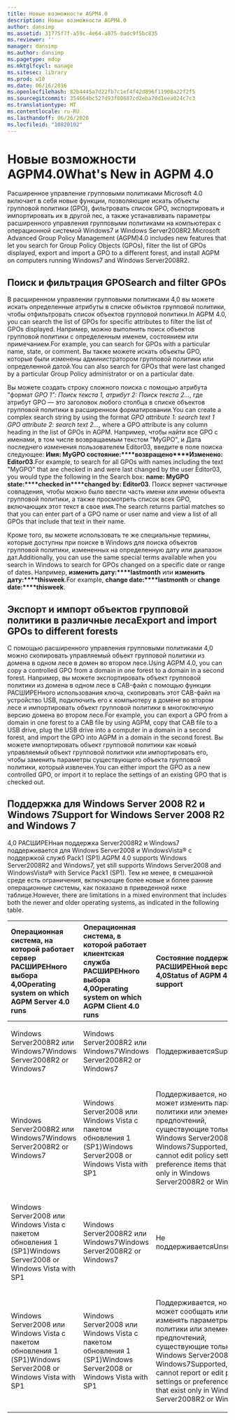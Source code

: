 ```yaml
---
title: Новые возможности AGPM4.0
description: Новые возможности AGPM4.0
author: dansimp
ms.assetid: 31775f7f-a59c-4e64-a875-0adc9f5bc835
ms.reviewer: ''
manager: dansimp
ms.author: dansimp
ms.pagetype: mdop
ms.mktglfcycl: manage
ms.sitesec: library
ms.prod: w10
ms.date: 06/16/2016
ms.openlocfilehash: 82b4445a7d22fb7c1ef4f42d896f11908a22f2f5
ms.sourcegitcommit: 354664bc527d93f80687cd2eba70d1eea024c7c3
ms.translationtype: MT
ms.contentlocale: ru-RU
ms.lasthandoff: 06/26/2020
ms.locfileid: "10820102"
---
```

# <span data-ttu-id="902d0-103">Новые возможности AGPM4.0</span><span class="sxs-lookup"><span data-stu-id="902d0-103">What's New in AGPM 4.0</span></span>


<span data-ttu-id="902d0-104">Расширенное управление групповыми политиками Microsoft 4.0 включает в себя новые функции, позволяющие искать объекты групповой политики (GPO), фильтровать список GPO, экспортировать и импортировать их в другой лес, а также устанавливать параметры расширенного управления групповыми политиками на компьютерах с операционной системой Windows7 и Windows Server2008R2.</span><span class="sxs-lookup"><span data-stu-id="902d0-104">Microsoft Advanced Group Policy Management (AGPM)4.0 includes new features that let you search for Group Policy Objects (GPOs), filter the list of GPOs displayed, export and import a GPO to a different forest, and install AGPM on computers running Windows7 and Windows Server2008R2.</span></span>

## <span data-ttu-id="902d0-105">Поиск и фильтрация GPO</span><span class="sxs-lookup"><span data-stu-id="902d0-105">Search and filter GPOs</span></span>


<span data-ttu-id="902d0-106">В расширенном управлении групповыми политиками 4,0 вы можете искать определенные атрибуты в списке объектов групповой политики, чтобы отфильтровать список объектов групповой политики.</span><span class="sxs-lookup"><span data-stu-id="902d0-106">In AGPM 4.0, you can search the list of GPOs for specific attributes to filter the list of GPOs displayed.</span></span> <span data-ttu-id="902d0-107">Например, можно выполнить поиск объектов групповой политики с определенным именем, состоянием или примечанием.</span><span class="sxs-lookup"><span data-stu-id="902d0-107">For example, you can search for GPOs with a particular name, state, or comment.</span></span> <span data-ttu-id="902d0-108">Вы также можете искать объекты GPO, которые были изменены администратором групповой политики или определенной датой.</span><span class="sxs-lookup"><span data-stu-id="902d0-108">You can also search for GPOs that were last changed by a particular Group Policy administrator or on a particular date.</span></span>

<span data-ttu-id="902d0-109">Вы можете создать строку сложного поиска с помощью атрибута "формат *GPO 1": Поиск текста 1, атрибут 2: Поиск текста 2...*, где атрибут GPO — это заголовок любого столбца в списке объектов групповой политики в расширенном форматировании.</span><span class="sxs-lookup"><span data-stu-id="902d0-109">You can create a complex search string by using the format *GPO attribute 1: search text 1 GPO attribute 2: search text 2…*, where a GPO attribute is any column heading in the list of GPOs in AGPM.</span></span> <span data-ttu-id="902d0-110">Например, чтобы найти все GPO с именами, в том числе возвращаемым текстом "MyGPO", и Дата последнего изменения пользователем Editor03, введите в поле поиска следующее: **Имя: MyGPO состояние:\*\*\*\*возвращено\*\*\*\*Изменено: Editor03**.</span><span class="sxs-lookup"><span data-stu-id="902d0-110">For example, to search for all GPOs with names including the text "MyGPO" that are checked in and were last changed by the user Editor03, you would type the following in the Search box: **name: MyGPO state:\*\*\*\*checked in\*\*\*\*changed by: Editor03**.</span></span> <span data-ttu-id="902d0-111">Поиск вернет частичные совпадения, чтобы можно было ввести часть имени или имени объекта групповой политики, а также просмотреть список всех GPO, включающих этот текст в свое имя.</span><span class="sxs-lookup"><span data-stu-id="902d0-111">The search returns partial matches so that you can enter part of a GPO name or user name and view a list of all GPOs that include that text in their name.</span></span>

<span data-ttu-id="902d0-112">Кроме того, вы можете использовать те же специальные термины, которые доступны при поиске в Windows для поиска объектов групповой политики, измененных на определенную дату или диапазон дат.</span><span class="sxs-lookup"><span data-stu-id="902d0-112">Additionally, you can use the same special terms available when you search in Windows to search for GPOs changed on a specific date or range of dates.</span></span> <span data-ttu-id="902d0-113">Например, **изменить дату:\*\*\*\*lastmonth** или **изменить дату:\*\*\*\*thisweek**.</span><span class="sxs-lookup"><span data-stu-id="902d0-113">For example, **change date:\*\*\*\*lastmonth** or **change date:\*\*\*\*thisweek**.</span></span>

## <span data-ttu-id="902d0-114">Экспорт и импорт объектов групповой политики в различные леса</span><span class="sxs-lookup"><span data-stu-id="902d0-114">Export and import GPOs to different forests</span></span>


<span data-ttu-id="902d0-115">С помощью расширенного управления групповыми политиками 4,0 можно скопировать управляемый объект групповой политики из домена в одном лесе в домен во втором лесе.</span><span class="sxs-lookup"><span data-stu-id="902d0-115">Using AGPM 4.0, you can copy a controlled GPO from a domain in one forest to a domain in a second forest.</span></span> <span data-ttu-id="902d0-116">Например, вы можете экспортировать объект групповой политики из домена в одном лесе в CAB-файл с помощью функции РАСШИРЕНного использования ключа, скопировать этот CAB-файл на устройство USB, подключить его к компьютеру в домене во втором лесе и импортировать объект групповой политики в многоключную версию домена во втором лесе.</span><span class="sxs-lookup"><span data-stu-id="902d0-116">For example, you can export a GPO from a domain in one forest to a CAB file by using AGPM, copy that CAB file to a USB drive, plug the USB drive into a computer in a domain in a second forest, and import the GPO into AGPM in a domain in the second forest.</span></span> <span data-ttu-id="902d0-117">Вы можете импортировать объект групповой политики как новый управляемый объект групповой политики или импортировать его, чтобы заменить параметры существующего объекта групповой политики, который извлечен.</span><span class="sxs-lookup"><span data-stu-id="902d0-117">You can either import the GPO as a new controlled GPO, or import it to replace the settings of an existing GPO that is checked out.</span></span>

## <span data-ttu-id="902d0-118">Поддержка для Windows Server 2008 R2 и Windows 7</span><span class="sxs-lookup"><span data-stu-id="902d0-118">Support for Windows Server 2008 R2 and Windows 7</span></span>


<span data-ttu-id="902d0-119">4,0 РАСШИРЕНная поддержка Server2008R2 и Windows7 поддерживается для Windows Server2008 и WindowsVista® с поддержкой служб Pack1 (SP1).</span><span class="sxs-lookup"><span data-stu-id="902d0-119">AGPM 4.0 supports Windows Server2008R2 and Windows7, yet still supports Windows Server2008 and WindowsVista® with Service Pack1 (SP1).</span></span> <span data-ttu-id="902d0-120">Тем не менее, в смешанной среде есть ограничения, включающие более новые и более ранние операционные системы, как показано в приведенной ниже таблице.</span><span class="sxs-lookup"><span data-stu-id="902d0-120">However, there are limitations in a mixed environment that includes both the newer and older operating systems, as indicated in the following table.</span></span>

<table>
<colgroup>
<col width="33%" />
<col width="33%" />
<col width="33%" />
</colgroup>
<thead>
<tr class="header">
<th align="left"><span data-ttu-id="902d0-121">Операционная система, на которой работает сервер РАСШИРЕНного выбора 4,0</span><span class="sxs-lookup"><span data-stu-id="902d0-121">Operating system on which AGPM Server 4.0 runs</span></span></th>
<th align="left"><span data-ttu-id="902d0-122">Операционная система, в которой работает клиентская служба РАСШИРЕНного выбора 4,0</span><span class="sxs-lookup"><span data-stu-id="902d0-122">Operating system on which AGPM Client 4.0 runs</span></span></th>
<th align="left"><span data-ttu-id="902d0-123">Состояние поддержки РАСШИРЕНной версии 4,0</span><span class="sxs-lookup"><span data-stu-id="902d0-123">Status of AGPM 4.0 support</span></span></th>
</tr>
</thead>
<tbody>
<tr class="odd">
<td align="left"><p><span data-ttu-id="902d0-124">Windows Server2008R2 или Windows7</span><span class="sxs-lookup"><span data-stu-id="902d0-124">Windows Server2008R2 or Windows7</span></span></p></td>
<td align="left"><p><span data-ttu-id="902d0-125">Windows Server2008R2 или Windows7</span><span class="sxs-lookup"><span data-stu-id="902d0-125">Windows Server2008R2 or Windows7</span></span></p></td>
<td align="left"><p><span data-ttu-id="902d0-126">Поддерживается</span><span class="sxs-lookup"><span data-stu-id="902d0-126">Supported</span></span></p></td>
</tr>
<tr class="even">
<td align="left"><p><span data-ttu-id="902d0-127">Windows Server2008R2 или Windows7</span><span class="sxs-lookup"><span data-stu-id="902d0-127">Windows Server2008R2 or Windows7</span></span></p></td>
<td align="left"><p><span data-ttu-id="902d0-128">Windows Server2008 или Windows Vista с пакетом обновления 1 (SP1)</span><span class="sxs-lookup"><span data-stu-id="902d0-128">Windows Server2008 or Windows Vista with SP1</span></span></p></td>
<td align="left"><p><span data-ttu-id="902d0-129">Поддерживается, но не может изменить параметры политики или элементы предпочтений, существующие только в Windows Server2008R2 или Windows7</span><span class="sxs-lookup"><span data-stu-id="902d0-129">Supported, but cannot edit policy settings or preference items that exist only in Windows Server2008R2 or Windows7</span></span></p></td>
</tr>
<tr class="odd">
<td align="left"><p><span data-ttu-id="902d0-130">Windows Server2008 или Windows Vista с пакетом обновления 1 (SP1)</span><span class="sxs-lookup"><span data-stu-id="902d0-130">Windows Server2008 or Windows Vista with SP1</span></span></p></td>
<td align="left"><p><span data-ttu-id="902d0-131">Windows Server2008R2 или Windows7</span><span class="sxs-lookup"><span data-stu-id="902d0-131">Windows Server2008R2 or Windows7</span></span></p></td>
<td align="left"><p><span data-ttu-id="902d0-132">Не поддерживается</span><span class="sxs-lookup"><span data-stu-id="902d0-132">Unsupported</span></span></p></td>
</tr>
<tr class="even">
<td align="left"><p><span data-ttu-id="902d0-133">Windows Server2008 или Windows Vista с пакетом обновления 1 (SP1)</span><span class="sxs-lookup"><span data-stu-id="902d0-133">Windows Server2008 or Windows Vista with SP1</span></span></p></td>
<td align="left"><p><span data-ttu-id="902d0-134">Windows Server2008 или Windows Vista с пакетом обновления 1 (SP1)</span><span class="sxs-lookup"><span data-stu-id="902d0-134">Windows Server2008 or Windows Vista with SP1</span></span></p></td>
<td align="left"><p><span data-ttu-id="902d0-135">Поддерживается, но не может сообщать или изменять параметры политики или элементы предпочтений, существующие только в Windows Server2008R2 или Windows7</span><span class="sxs-lookup"><span data-stu-id="902d0-135">Supported, but cannot report or edit policy settings or preference items that exist only in Windows Server2008R2 or Windows7</span></span></p></td>
</tr>
</tbody>
</table>

 

 

 





